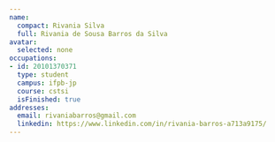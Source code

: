 ```yaml
---
name:
  compact: Rivania Silva
  full: Rivania de Sousa Barros da Silva
avatar:
  selected: none
occupations:
- id: 20101370371
  type: student
  campus: ifpb-jp
  course: cstsi
  isFinished: true
addresses:
  email: rivaniabarros@gmail.com
  linkedin: https://www.linkedin.com/in/rivania-barros-a713a9175/
---
```

